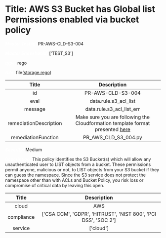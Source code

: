 



# Title: AWS S3 Bucket has Global list Permissions enabled via bucket policy


***<font color="white">Master Test Id:</font>*** PR-AWS-CLD-S3-004

***<font color="white">Master Snapshot Id:</font>*** ['TEST_S3']

***<font color="white">type:</font>*** rego

***<font color="white">rule:</font>*** file([storage.rego])  
  
  
  
  

|Title|Description|
| :---: | :---: |
|id|PR-AWS-CLD-S3-004|
|eval|data.rule.s3_acl_list|
|message|data.rule.s3_acl_list_err|
|remediationDescription|Make sure you are following the Cloudformation template format presented <a href='https://docs.aws.amazon.com/AWSCloudFormation/latest/UserGuide/aws-properties-s3-bucket.html' target='_blank'>here</a>|
|remediationFunction|PR_AWS_CLD_S3_004.py|


***<font color="white">Severity:</font>*** Medium

***<font color="white">Description:</font>*** This policy identifies the S3 Bucket(s) which will allow any unauthenticated user to LIST objects from a bucket. These permissions permit anyone, malicious or not, to LIST objects from your S3 bucket if they can guess the namespace. Since the S3 service does not protect the namespace other than with ACLs and Bucket Policy, you risk loss or compromise of critical data by leaving this open.  
  
  

|Title|Description|
| :---: | :---: |
|cloud|AWS|
|compliance|['CSA CCM', 'GDPR', 'HITRUST', 'NIST 800', 'PCI DSS', 'SOC 2']|
|service|['cloud']|



[storage.rego]: https://github.com/prancer-io/prancer-compliance-test/tree/master/aws/cloud/storage.rego

